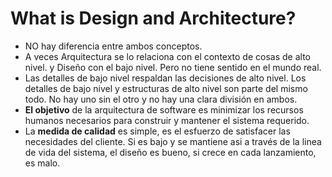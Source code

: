 # What is Design and Architecture?

- NO hay diferencia entre ambos conceptos.
- A veces Arquitectura se lo relaciona con el contexto de cosas de alto nivel. y Diseño con el bajo nivel. Pero no tiene sentido en el mundo real.
- Las detalles de bajo nivel respaldan las decisiones de alto nivel. Los detalles de bajo nivel y estructuras de alto nivel son parte del mismo todo. No hay uno sin el otro y no hay una clara división en ambos.
- **El objetivo** de la arquitectura de software es minimizar los recursos humanos necesarios para construir y mantener el sistema requerido.
- La **medida de calidad** es simple, es el esfuerzo de satisfacer las necesidades del cliente. Si es bajo y se mantiene asi a través de la linea de vida del sistema, el diseño es bueno, si crece en cada lanzamiento, es malo.
